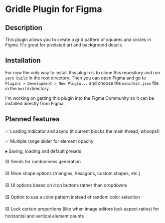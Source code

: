 # Gridle Plugin for Figma

## Description

This plugin allows you to create a grid pattern of squares and circles in Figma. It's great for pixelated art and background details.

## Installation

For now the only way to install this plugin is to clone this repository and run `yarn build` in the root directory. Then you can open Figma and go to `Plugins > Development > New Plugin...` and choose the `manifest.json` file in the `build` directory.

I'm working on getting this plugin into the Figma Community so it can be installed directly from Figma.

## Planned features

✅ Loading indicator and async (it current blocks the main thread, whoops!)

✅ Multiple range slider for element opacity

⏹ Saving, loading and default presets

🟨 Seeds for randomness generation

🟨 More shape options (triangles, hexagons, custom shapes, etc.)

🟨 UI options based on icon buttons rather than dropdowns

🟨 Option to use a color pattern instead of random color selection

🟨 Lock certain proportions (like when image editors lock aspect ratios) for horizontal and vertical element counts

